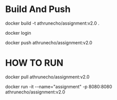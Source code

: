 # Build And Push

docker build -t athrunecho/assignment:v2.0 .

docker login

docker push athrunecho/assignment:v2.0

# HOW TO RUN

docker pull athrunecho/assignment:v2.0

docker run -it --name="assignment" -p 8080:8080 athrunecho/assignment:v2.0
